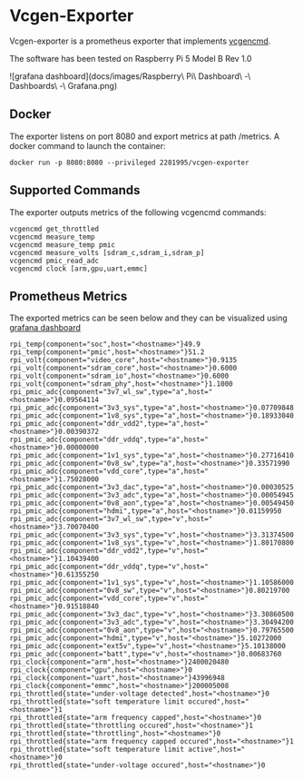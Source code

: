 # Vcgen-Exporter

Vcgen-exporter is a prometheus exporter that implements [vcgencmd](https://www.raspberrypi.com/documentation/computers/os.html#vcgencmd).

The software has been tested on Raspberry Pi 5 Model B Rev 1.0

![grafana dashboard](docs/images/Raspberry\ Pi\ Dashboard\ -\ Dashboards\ -\ Grafana.png)

## Docker

The exporter listens on port 8080 and export metrics at path /metrics. A docker command to launch the container:

`docker run -p 8080:8080 --privileged 2281995/vcgen-exporter`

## Supported Commands

The exporter outputs metrics of the following vcgencmd commands:

```
vcgencmd get_throttled
vcgencmd measure_temp
vcgencmd measure_temp pmic
vcgencmd measure_volts [sdram_c,sdram_i,sdram_p]
vcgencmd pmic_read_adc
vcgencmd clock [arm,gpu,uart,emmc]
```

## Prometheus Metrics

The exported metrics can be seen below and they can be visualized using [grafana dashboard](grafana.json)

```
rpi_temp{component="soc",host="<hostname>"}49.9
rpi_temp{component="pmic",host="<hostname>"}51.2
rpi_volt{component="video_core",host="<hostname>"}0.9135
rpi_volt{component="sdram_core",host="<hostname>"}0.6000
rpi_volt{component="sdram_io",host="<hostname>"}0.6000
rpi_volt{component="sdram_phy",host="<hostname>"}1.1000
rpi_pmic_adc{component="3v7_wl_sw",type="a",host="<hostname>"}0.09564114
rpi_pmic_adc{component="3v3_sys",type="a",host="<hostname>"}0.07709848
rpi_pmic_adc{component="1v8_sys",type="a",host="<hostname>"}0.18933040
rpi_pmic_adc{component="ddr_vdd2",type="a",host="<hostname>"}0.00390372
rpi_pmic_adc{component="ddr_vddq",type="a",host="<hostname>"}0.00000000
rpi_pmic_adc{component="1v1_sys",type="a",host="<hostname>"}0.27716410
rpi_pmic_adc{component="0v8_sw",type="a",host="<hostname>"}0.33571990
rpi_pmic_adc{component="vdd_core",type="a",host="<hostname>"}1.75028000
rpi_pmic_adc{component="3v3_dac",type="a",host="<hostname>"}0.00030525
rpi_pmic_adc{component="3v3_adc",type="a",host="<hostname>"}0.00054945
rpi_pmic_adc{component="0v8_aon",type="a",host="<hostname>"}0.00549450
rpi_pmic_adc{component="hdmi",type="a",host="<hostname>"}0.01159950
rpi_pmic_adc{component="3v7_wl_sw",type="v",host="<hostname>"}3.70070400
rpi_pmic_adc{component="3v3_sys",type="v",host="<hostname>"}3.31374500
rpi_pmic_adc{component="1v8_sys",type="v",host="<hostname>"}1.80170800
rpi_pmic_adc{component="ddr_vdd2",type="v",host="<hostname>"}1.10439400
rpi_pmic_adc{component="ddr_vddq",type="v",host="<hostname>"}0.61355250
rpi_pmic_adc{component="1v1_sys",type="v",host="<hostname>"}1.10586000
rpi_pmic_adc{component="0v8_sw",type="v",host="<hostname>"}0.80219700
rpi_pmic_adc{component="vdd_core",type="v",host="<hostname>"}0.91518840
rpi_pmic_adc{component="3v3_dac",type="v",host="<hostname>"}3.30860500
rpi_pmic_adc{component="3v3_adc",type="v",host="<hostname>"}3.30494200
rpi_pmic_adc{component="0v8_aon",type="v",host="<hostname>"}0.79765500
rpi_pmic_adc{component="hdmi",type="v",host="<hostname>"}5.10272000
rpi_pmic_adc{component="ext5v",type="v",host="<hostname>"}5.10138000
rpi_pmic_adc{component="batt",type="v",host="<hostname>"}0.00683760
rpi_clock{component="arm",host="<hostname>"}2400020480
rpi_clock{component="gpu",host="<hostname>"}0
rpi_clock{component="uart",host="<hostname>"}43996948
rpi_clock{component="emmc",host="<hostname>"}200005008
rpi_throttled{state="under-voltage detected",host="<hostname>"}0
rpi_throttled{state="soft temperature limit occured",host="<hostname>"}1
rpi_throttled{state="arm frequency capped",host="<hostname>"}0
rpi_throttled{state="throttling occured",host="<hostname>"}1
rpi_throttled{state="throttling",host="<hostname>"}0
rpi_throttled{state="arm frequency capped occured",host="<hostname>"}1
rpi_throttled{state="soft temperature limit active",host="<hostname>"}0
rpi_throttled{state="under-voltage occured",host="<hostname>"}0
```

